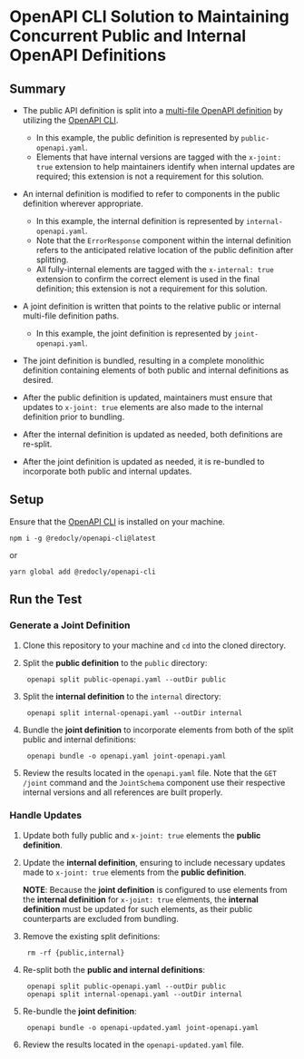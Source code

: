 # OpenAPI CLI Solution to Maintaining Concurrent Public and Internal OpenAPI Definitions

## Summary

- The public API definition is split into a [multi-file OpenAPI definition](https://redoc.ly/docs/resources/multi-file-definitions/) by utilizing the [OpenAPI CLI](https://redoc.ly/docs/cli/installation/).
  - In this example, the public definition is represented by `public-openapi.yaml`.
  - Elements that have internal versions are tagged with the `x-joint: true` extension to help maintainers identify when internal updates are required; this extension is not a requirement for this solution.

- An internal definition is modified to refer to components in the public definition wherever appropriate.
  - In this example, the internal definition is represented by `internal-openapi.yaml`.
  - Note that the `ErrorResponse` component within the internal definition refers to the anticipated relative location of the public definition after splitting.
  - All fully-internal elements are tagged with the `x-internal: true` extension to confirm the correct element is used in the final definition; this extension is not a requirement for this solution.

- A joint definition is written that points to the relative public or internal multi-file definition paths.
  - In this example, the joint definition is represented by `joint-openapi.yaml`.

- The joint definition is bundled, resulting in a complete monolithic definition containing elements of both public and internal definitions as desired.

- After the public definition is updated, maintainers must ensure that updates to `x-joint: true` elements are also made to the internal definition prior to bundling.

- After the internal definition is updated as needed, both definitions are re-split.

- After the joint definition is updated as needed, it is re-bundled to incorporate both public and internal updates.

## Setup

Ensure that the [OpenAPI CLI](https://redoc.ly/docs/cli/installation/) is installed on your machine.

    npm i -g @redocly/openapi-cli@latest

or

    yarn global add @redocly/openapi-cli

## Run the Test

### Generate a Joint Definition

1. Clone this repository to your machine and `cd` into the cloned directory.

1. Split the **public definition** to the `public` directory:

        openapi split public-openapi.yaml --outDir public

1. Split the **internal definition** to the `internal` directory:

        openapi split internal-openapi.yaml --outDir internal

1. Bundle the **joint definition** to incorporate elements from both of the split public and internal definitions:

        openapi bundle -o openapi.yaml joint-openapi.yaml

1. Review the results located in the `openapi.yaml` file. Note that the `GET /joint` command and the `JointSchema` component use their respective internal versions and all references are built properly.

### Handle Updates

1. Update both fully public and `x-joint: true` elements the **public definition**.

1. Update the **internal definition**, ensuring to include necessary updates made to `x-joint: true` elements from the **public definition**.

    **NOTE**: Because the **joint definition** is configured to use elements from the **internal definition** for `x-joint: true` elements, the **internal definition** must be updated for such elements, as their public counterparts are excluded from bundling.

1. Remove the existing split definitions:

        rm -rf {public,internal}

1. Re-split both the **public and internal definitions**:

        openapi split public-openapi.yaml --outDir public
        openapi split internal-openapi.yaml --outDir internal

1. Re-bundle the **joint definition**:

        openapi bundle -o openapi-updated.yaml joint-openapi.yaml

1. Review the results located in the `openapi-updated.yaml` file.
